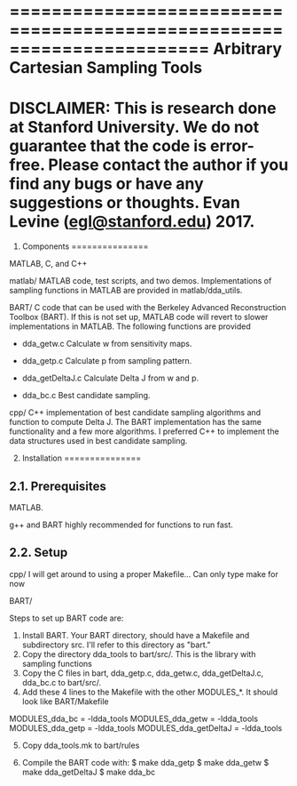 =======================================================================
Arbitrary Cartesian Sampling Tools
=======================================================================
DISCLAIMER: This is research done at Stanford University. We do not 
guarantee that the code is error-free. Please contact the author if you 
find any bugs or have any suggestions or thoughts.
Evan Levine (egl@stanford.edu) 2017.
=======================================================================

1. Components
===============

MATLAB, C, and C++

matlab/
MATLAB code, test scripts, and two demos. Implementations of sampling functions
in MATLAB are provided in matlab/dda_utils.

BART/
C code that can be used with the Berkeley Advanced Reconstruction Toolbox (BART).
If this is not set up, MATLAB code will revert to slower implementations in MATLAB. 
The following functions are provided

- dda_getw.c
Calculate w from sensitivity maps.

- dda_getp.c
Calculate p from sampling pattern.

- dda_getDeltaJ.c
Calculate Delta J from w and p.

- dda_bc.c
Best candidate sampling.

cpp/
C++ implementation of best candidate sampling algorithms and function to compute Delta J.
The BART implementation has the same functionality and a few more algorithms. I preferred
C++ to implement the data structures used in best candidate sampling.

2. Installation
===============

2.1. Prerequisites
------------------

MATLAB. 

g++ and BART highly recommended for functions to run fast. 


2.2. Setup
------------------

cpp/
I will get around to using a proper Makefile... Can only type make for now

BART/

Steps to set up BART code are:

1) Install BART. Your BART directory, should have a Makefile and subdirectory src. 
   I'll refer to this directory as "bart."
2) Copy the directory dda_tools to bart/src/. 
   This is the library with sampling functions
3) Copy the C files in bart, dda_getp.c, dda_getw.c, dda_getDeltaJ.c, dda_bc.c 
   to bart/src/. 
4) Add these 4 lines to the Makefile with the other MODULES_*. It should look like
   BART/Makefile

MODULES_dda_bc = -ldda_tools 
MODULES_dda_getw = -ldda_tools 
MODULES_dda_getp = -ldda_tools 
MODULES_dda_getDeltaJ = -ldda_tools 

5) Copy dda_tools.mk to bart/rules

6) Compile the BART code with:
    $ make dda_getp
    $ make dda_getw
    $ make dda_getDeltaJ
    $ make dda_bc

